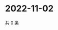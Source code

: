 # 2022-11-02

共 0 条

<!-- BEGIN WEIBO -->
<!-- 最后更新时间 Wed Nov 02 2022 04:19:42 GMT+0800 (China Standard Time) -->

<!-- END WEIBO -->
